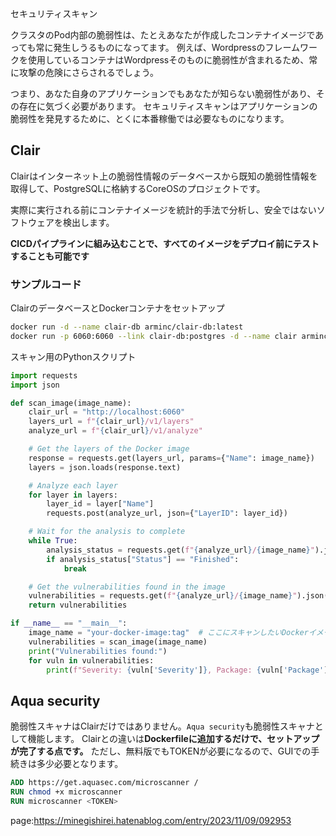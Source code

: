 



セキュリティスキャン

クラスタのPod内部の脆弱性は、たとえあなたが作成したコンテナイメージであっても常に発生しうるものになってます。
例えば、Wordpressのフレームワークを使用しているコンテナはWordpressそのものに脆弱性が含まれるため、常に攻撃の危険にさらされるでしょう。

つまり、あなた自身のアプリケーションでもあなたが知らない脆弱性があり、その存在に気づく必要があります。
セキュリティスキャンはアプリケーションの脆弱性を発見するために、とくに本番稼働では必要なものになります。


## Clair

Clairはインターネット上の脆弱性情報のデータベースから既知の脆弱性情報を取得して、PostgreSQLに格納するCoreOSのプロジェクトです。

実際に実行される前にコンテナイメージを統計的手法で分析し、安全ではないソフトウェアを検出します。

**CICDパイプラインに組み込むことで、すべてのイメージをデプロイ前にテストすることも可能です**


### サンプルコード

ClairのデータベースとDockerコンテナをセットアップ

```sh
docker run -d --name clair-db arminc/clair-db:latest
docker run -p 6060:6060 --link clair-db:postgres -d --name clair arminc/clair-local-scan:v2.0.8
```

スキャン用のPythonスクリプト

```python
import requests
import json

def scan_image(image_name):
    clair_url = "http://localhost:6060"
    layers_url = f"{clair_url}/v1/layers"
    analyze_url = f"{clair_url}/v1/analyze"

    # Get the layers of the Docker image
    response = requests.get(layers_url, params={"Name": image_name})
    layers = json.loads(response.text)

    # Analyze each layer
    for layer in layers:
        layer_id = layer["Name"]
        requests.post(analyze_url, json={"LayerID": layer_id})

    # Wait for the analysis to complete
    while True:
        analysis_status = requests.get(f"{analyze_url}/{image_name}").json()
        if analysis_status["Status"] == "Finished":
            break

    # Get the vulnerabilities found in the image
    vulnerabilities = requests.get(f"{analyze_url}/{image_name}").json()["Vulnerabilities"]
    return vulnerabilities

if __name__ == "__main__":
    image_name = "your-docker-image:tag"  # ここにスキャンしたいDockerイメージを指定してください
    vulnerabilities = scan_image(image_name)
    print("Vulnerabilities found:")
    for vuln in vulnerabilities:
        print(f"Severity: {vuln['Severity']}, Package: {vuln['Package']}, CVE: {vuln['Name']}")
```



## Aqua security

脆弱性スキャナはClairだけではありません。`Aqua security`も脆弱性スキャナとして機能します。
Clairとの違いは**Dockerfileに追加するだけで、セットアップが完了する点です。**
ただし、無料版でもTOKENが必要になるので、GUIでの手続きは多少必要となります。


```Dockerfile
ADD https://get.aquasec.com/microscanner /
RUN chmod +x microscanner
RUN microscanner <TOKEN>
```







page:https://minegishirei.hatenablog.com/entry/2023/11/09/092953



